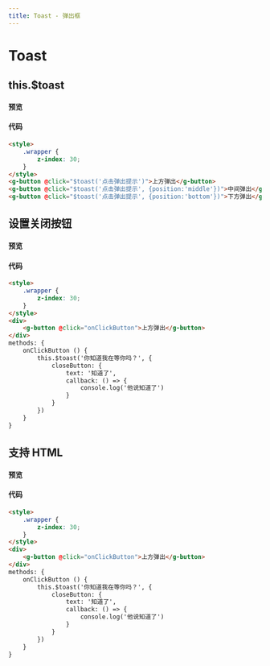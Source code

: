 ```yaml
---
title: Toast - 弹出框
---
```


# Toast
## this.$toast
#### 预览

<ClientOnly>
  <toast-demo-1></toast-demo-1>
</ClientOnly>

#### 代码
```html
<style>
    .wrapper {
        z-index: 30;
    }
</style>
<g-button @click="$toast('点击弹出提示')">上方弹出</g-button>
<g-button @click="$toast('点击弹出提示', {position:'middle'})">中间弹出</g-button>
<g-button @click="$toast('点击弹出提示', {position:'bottom'})">下方弹出</g-button>
```
## 设置关闭按钮
#### 预览
<ClientOnly>
  <toast-demo-2></toast-demo-2>
</ClientOnly>

#### 代码
```html
<style>
    .wrapper {
        z-index: 30;
    }
</style>
<div>
    <g-button @click="onClickButton">上方弹出</g-button>
</div>
methods: {
    onClickButton () {
        this.$toast('你知道我在等你吗？', {
            closeButton: {
                text: '知道了',
                callback: () => {
                    console.log('他说知道了')
                }
            }
        })
    }
}
```

## 支持 HTML
#### 预览
<ClientOnly>
  <toast-demo-3></toast-demo-3>
</ClientOnly>

#### 代码
```html
<style>
    .wrapper {
        z-index: 30;
    }
</style>
<div>
    <g-button @click="onClickButton">上方弹出</g-button>
</div>
methods: {
    onClickButton () {
        this.$toast('你知道我在等你吗？', {
            closeButton: {
                text: '知道了',
                callback: () => {
                    console.log('他说知道了')
                }
            }
        })
    }
}
```